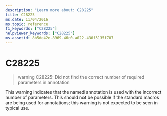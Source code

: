 ```yaml
---
description: "Learn more about: C28225"
title: C28225
ms.date: 11/04/2016
ms.topic: reference
f1_keywords: ["C28225"]
helpviewer_keywords: ["C28225"]
ms.assetid: 8b5de42e-8969-46c0-a022-430f3135f707
---
```

# C28225

> warning C28225: Did not find the correct number of required parameters in annotation

This warning indicates that the named annotation is used with the incorrect number of parameters. This should not be possible if the standard macros are being used for annotations; this warning is not expected to be seen in typical use.
